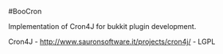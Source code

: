 #BooCron


Implementation of Cron4J for bukkit plugin development.

Cron4J - http://www.sauronsoftware.it/projects/cron4j/ - LGPL
